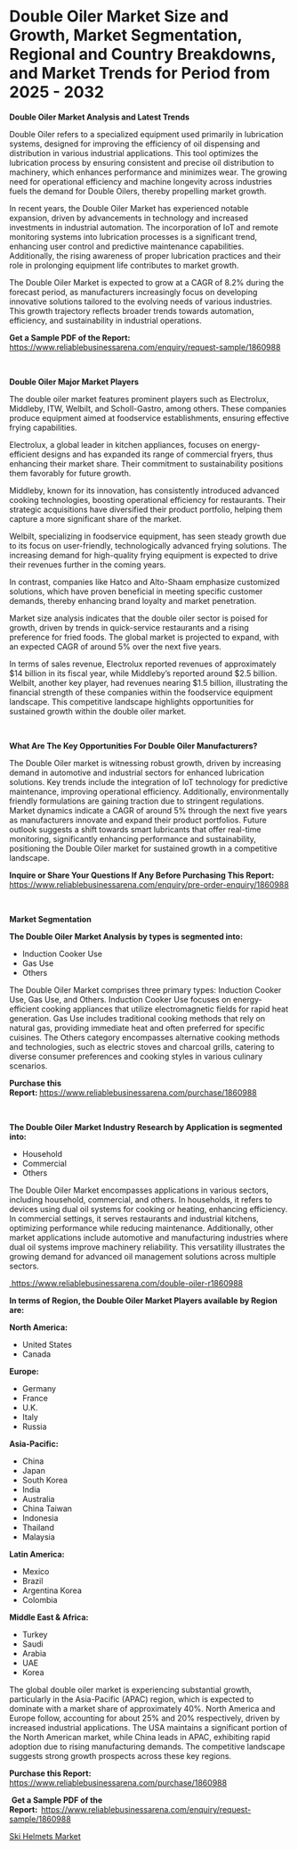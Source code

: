 <p><h1>Double Oiler Market Size and Growth, Market Segmentation, Regional and Country Breakdowns, and Market Trends for Period from 2025 -  2032</h1></p><p><strong>Double Oiler Market Analysis and Latest Trends</strong></p>
<p><p>Double Oiler refers to a specialized equipment used primarily in lubrication systems, designed for improving the efficiency of oil dispensing and distribution in various industrial applications. This tool optimizes the lubrication process by ensuring consistent and precise oil distribution to machinery, which enhances performance and minimizes wear. The growing need for operational efficiency and machine longevity across industries fuels the demand for Double Oilers, thereby propelling market growth.</p><p>In recent years, the Double Oiler Market has experienced notable expansion, driven by advancements in technology and increased investments in industrial automation. The incorporation of IoT and remote monitoring systems into lubrication processes is a significant trend, enhancing user control and predictive maintenance capabilities. Additionally, the rising awareness of proper lubrication practices and their role in prolonging equipment life contributes to market growth.</p><p>The Double Oiler Market is expected to grow at a CAGR of 8.2% during the forecast period, as manufacturers increasingly focus on developing innovative solutions tailored to the evolving needs of various industries. This growth trajectory reflects broader trends towards automation, efficiency, and sustainability in industrial operations.</p></p>
<p><strong>Get a Sample PDF of the Report:&nbsp;</strong> <a href="https://www.reliablebusinessarena.com/enquiry/request-sample/1860988?utm_campaign=2518&utm_medium=2&utm_source=Github&utm_content=ia&utm_term=05042025&utm_id=double-oiler">https://www.reliablebusinessarena.com/enquiry/request-sample/1860988</a></p>
<p>&nbsp;</p>
<p><strong>Double Oiler Major Market Players</strong></p>
<p><p>The double oiler market features prominent players such as Electrolux, Middleby, ITW, Welbilt, and Scholl-Gastro, among others. These companies produce equipment aimed at foodservice establishments, ensuring effective frying capabilities. </p><p>Electrolux, a global leader in kitchen appliances, focuses on energy-efficient designs and has expanded its range of commercial fryers, thus enhancing their market share. Their commitment to sustainability positions them favorably for future growth.</p><p>Middleby, known for its innovation, has consistently introduced advanced cooking technologies, boosting operational efficiency for restaurants. Their strategic acquisitions have diversified their product portfolio, helping them capture a more significant share of the market.</p><p>Welbilt, specializing in foodservice equipment, has seen steady growth due to its focus on user-friendly, technologically advanced frying solutions. The increasing demand for high-quality frying equipment is expected to drive their revenues further in the coming years.</p><p>In contrast, companies like Hatco and Alto-Shaam emphasize customized solutions, which have proven beneficial in meeting specific customer demands, thereby enhancing brand loyalty and market penetration. </p><p>Market size analysis indicates that the double oiler sector is poised for growth, driven by trends in quick-service restaurants and a rising preference for fried foods. The global market is projected to expand, with an expected CAGR of around 5% over the next five years. </p><p>In terms of sales revenue, Electrolux reported revenues of approximately $14 billion in its fiscal year, while Middleby’s reported around $2.5 billion. Welbilt, another key player, had revenues nearing $1.5 billion, illustrating the financial strength of these companies within the foodservice equipment landscape. This competitive landscape highlights opportunities for sustained growth within the double oiler market.</p></p>
<p>&nbsp;</p>
<p><strong>What Are The Key Opportunities For Double Oiler Manufacturers?</strong></p>
<p><p>The Double Oiler market is witnessing robust growth, driven by increasing demand in automotive and industrial sectors for enhanced lubrication solutions. Key trends include the integration of IoT technology for predictive maintenance, improving operational efficiency. Additionally, environmentally friendly formulations are gaining traction due to stringent regulations. Market dynamics indicate a CAGR of around 5% through the next five years as manufacturers innovate and expand their product portfolios. Future outlook suggests a shift towards smart lubricants that offer real-time monitoring, significantly enhancing performance and sustainability, positioning the Double Oiler market for sustained growth in a competitive landscape.</p></p>
<p><strong>Inquire or Share Your Questions If Any Before Purchasing This Report:</strong> <a href="https://www.reliablebusinessarena.com/enquiry/pre-order-enquiry/1860988?utm_campaign=2518&utm_medium=2&utm_source=Github&utm_content=ia&utm_term=05042025&utm_id=double-oiler">https://www.reliablebusinessarena.com/enquiry/pre-order-enquiry/1860988</a></p>
<p>&nbsp;</p>
<p><strong>Market Segmentation</strong></p>
<p><strong>The Double Oiler Market Analysis by types is segmented into:</strong></p>
<p><ul><li>Induction Cooker Use</li><li>Gas Use</li><li>Others</li></ul></p>
<p><p>The Double Oiler Market comprises three primary types: Induction Cooker Use, Gas Use, and Others. Induction Cooker Use focuses on energy-efficient cooking appliances that utilize electromagnetic fields for rapid heat generation. Gas Use includes traditional cooking methods that rely on natural gas, providing immediate heat and often preferred for specific cuisines. The Others category encompasses alternative cooking methods and technologies, such as electric stoves and charcoal grills, catering to diverse consumer preferences and cooking styles in various culinary scenarios.</p></p>
<p><strong>Purchase this Report:&nbsp;</strong><a href="https://www.reliablebusinessarena.com/purchase/1860988?utm_campaign=2518&utm_medium=2&utm_source=Github&utm_content=ia&utm_term=05042025&utm_id=double-oiler">https://www.reliablebusinessarena.com/purchase/1860988</a></p>
<p>&nbsp;</p>
<p><strong>The Double Oiler Market Industry Research by Application is segmented into:</strong></p>
<p><ul><li>Household</li><li>Commercial</li><li>Others</li></ul></p>
<p><p>The Double Oiler Market encompasses applications in various sectors, including household, commercial, and others. In households, it refers to devices using dual oil systems for cooking or heating, enhancing efficiency. In commercial settings, it serves restaurants and industrial kitchens, optimizing performance while reducing maintenance. Additionally, other market applications include automotive and manufacturing industries where dual oil systems improve machinery reliability. This versatility illustrates the growing demand for advanced oil management solutions across multiple sectors.</p></p>
<p><a href="https://www.reliablebusinessarena.com/double-oiler-r1860988?utm_campaign=2518&utm_medium=2&utm_source=Github&utm_content=ia&utm_term=05042025&utm_id=double-oiler">&nbsp;https://www.reliablebusinessarena.com/double-oiler-r1860988</a></p>
<p><strong>In terms of Region, the Double Oiler Market Players available by Region are:</strong></p>
<p>
    <p> <strong> North America: </strong>
        <ul>
            <li>United States</li>
            <li>Canada</li>
        </ul>
        </p> 
    <p> <strong> Europe: </strong>
        <ul>
            <li>Germany</li>
            <li>France</li>
            <li>U.K.</li>
            <li>Italy</li>
            <li>Russia</li>
        </ul>
        </p> 
    <p> <strong> Asia-Pacific: </strong>
        <ul>
            <li>China</li>
            <li>Japan</li>
            <li>South Korea</li>
            <li>India</li>
            <li>Australia</li>
            <li>China Taiwan</li>
            <li>Indonesia</li>
            <li>Thailand</li>
            <li>Malaysia</li>
        </ul>
        </p> 
    <p> <strong> Latin America: </strong>
        <ul>
            <li>Mexico</li>
            <li>Brazil</li>
            <li>Argentina Korea</li>
            <li>Colombia</li>
        </ul>
        </p> 
    <p> <strong> Middle East & Africa: </strong>
        <ul>
            <li>Turkey</li>
            <li>Saudi</li>
            <li>Arabia</li>
            <li>UAE</li>
            <li>Korea</li>
        </ul>
    </p>
    </p>
<p><p>The global double oiler market is experiencing substantial growth, particularly in the Asia-Pacific (APAC) region, which is expected to dominate with a market share of approximately 40%. North America and Europe follow, accounting for about 25% and 20% respectively, driven by increased industrial applications. The USA maintains a significant portion of the North American market, while China leads in APAC, exhibiting rapid adoption due to rising manufacturing demands. The competitive landscape suggests strong growth prospects across these key regions.</p></p>
<p><strong>Purchase this Report: </strong><a href="https://www.reliablebusinessarena.com/purchase/1860988?utm_campaign=2518&utm_medium=2&utm_source=Github&utm_content=ia&utm_term=05042025&utm_id=double-oiler">https://www.reliablebusinessarena.com/purchase/1860988</a></p>
<p>&nbsp;<strong>Get a Sample PDF of the Report:&nbsp;&nbsp;</strong><a href="https://www.reliablebusinessarena.com/enquiry/request-sample/1860988?utm_campaign=2518&utm_medium=2&utm_source=Github&utm_content=ia&utm_term=05042025&utm_id=double-oiler">https://www.reliablebusinessarena.com/enquiry/request-sample/1860988</a></p>
<p><strong></strong></p>
<p><p><a href="https://github.com/krinerstormy331/Market-Research-Report-List-1/blob/main/ski-helmets-market.md?utm_campaign=2518&utm_medium=2&utm_source=Github&utm_content=ia&utm_term=05042025&utm_id=double-oiler">Ski Helmets Market</a></p></p>